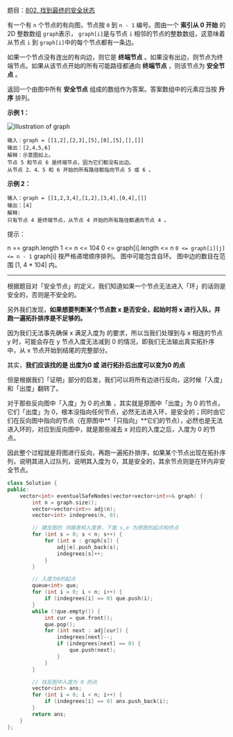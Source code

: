 题目：[802. 找到最终的安全状态](https://leetcode.cn/problems/find-eventual-safe-states/)

有一个有 `n` 个节点的有向图，节点按 `0` 到 `n - 1` 编号。图由一个 **索引从 0 开始** 的 2D 整数数组 `graph`表示， `graph[i]`是与节点 `i` 相邻的节点的整数数组，这意味着从节点 `i` 到 `graph[i]`中的每个节点都有一条边。

如果一个节点没有连出的有向边，则它是 **终端节点** 。如果没有出边，则节点为终端节点。如果从该节点开始的所有可能路径都通向 **终端节点** ，则该节点为 **安全节点** 。

返回一个由图中所有 **安全节点** 组成的数组作为答案。答案数组中的元素应当按 **升序** 排列。

**示例 1：**

![Illustration of graph](https://s3-lc-upload.s3.amazonaws.com/uploads/2018/03/17/picture1.png)

```
输入：graph = [[1,2],[2,3],[5],[0],[5],[],[]]
输出：[2,4,5,6]
解释：示意图如上。
节点 5 和节点 6 是终端节点，因为它们都没有出边。
从节点 2、4、5 和 6 开始的所有路径都指向节点 5 或 6 。
```

**示例 2：**

```
输入：graph = [[1,2,3,4],[1,2],[3,4],[0,4],[]]
输出：[4]
解释:
只有节点 4 是终端节点，从节点 4 开始的所有路径都通向节点 4 。
```

提示：

n == graph.length
1 <= n <= 104
0 <= graph[i].length <= n
`0 <= graph[i][j] <= n - 1`
graph[i] 按严格递增顺序排列。
图中可能包含自环。
图中边的数目在范围 [1, 4 * 104] 内。

---

根据题目对「安全节点」的定义，我们知道如果一个节点无法进入「环」的话则是安全的，否则是不安全的。

另外我们发现，**如果想要判断某个节点数 x 是否安全，起始时将 x 进行入队，并跑一遍拓扑排序是不足够的。**

因为我们无法事先确保 x 满足入度为 的要求，所以当我们处理到与 x 相连的节点 y 时，可能会存在 y 节点入度无法减到 0 的情况，即我们无法输出真实拓扑序中，从 x 节点开始到结尾的完整部分。

其实，**我们应该找的是 出度为0 或 进行拓扑后出度可以变为0 的点**

但是根据我们「证明」部分的启发，我们可以将所有边进行反向，这时候「入度」和「出度」翻转了。

对于那些反向图中「入度」为 0 的点集 ，其实就是原图中「出度」为 0 的节点，它们「出度」为 0，根本没指向任何节点，必然无法进入环，是安全的；同时由它们在反向图中指向的节点（在原图中**「只指向」**它们的节点），必然也是无法进入环的，对应到反向图中，就是那些减去 x 对应的入度之后，入度为 0 的节点。

因此整个过程就是将图进行反向，再跑一遍拓扑排序，如果某个节点出现在拓扑序列，说明其进入过队列，说明其入度为 0，其是安全的，其余节点则是在环内非安全节点。

```c++
class Solution {
public:
    vector<int> eventualSafeNodes(vector<vector<int>>& graph) {
        int n = graph.size();
        vector<vector<int>> adj(n);
        vector<int> indegrees(n, 0);

        // 建反图的 邻接表和入度表，下面 s,e 为原图的起点和终点
        for (int s = 0; s < n; s++) {
            for (int e : graph[s]) {
                adj[e].push_back(s);
                indegrees[s]++;
            }
        }

        // 入度为0的起点
        queue<int> que;
        for (int i = 0; i < n; i++) {
            if (indegrees[i] == 0) que.push(i);
        }
        while (!que.empty()) {
            int cur = que.front();
            que.pop();
            for (int next : adj[cur]) {
                indegrees[next]--;
                if (indegrees[next] == 0) {
                    que.push(next);
                }
            }
        }

        // 找反图中入度为 0 的点
        vector<int> ans;
        for (int i = 0; i < n; i++) {
            if (indegrees[i] == 0) ans.push_back(i);
        }
        return ans;
    }
};

```

